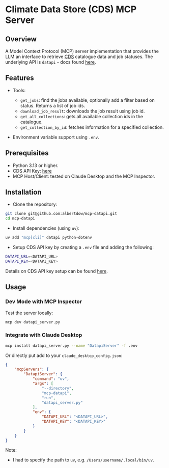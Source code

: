 # Climate Data Store (CDS) MCP Server

## Overview

A Model Context Protocol (MCP) server implementation that provides the LLM an
interface to retrieve [CDS](https://cds.climate.copernicus.eu/) catalogue data and job statuses.
The underlying API is `datapi` - docs found [here](https://ecmwf-projects.github.io/datapi/).

## Features

- Tools:
  - `get_jobs`: find the jobs available, optionally add a filter based on status.
    Returns a list of job ids.
  - `download_job_result`: downloads the job result using job id.
  - `get_all_collections`: gets all available collection ids in the catalogue.
  - `get_collection_by_id`: fetches information for a specified collection.

- Environment variable support using `.env`.

## Prerequisites

- Python 3.13 or higher.
- CDS API Key: [here](https://cds.climate.copernicus.eu/)
- MCP Host/Client: tested on Claude Desktop and the MCP Inspector.

## Installation

- Clone the repository:

```bash
git clone git@github.com:albertdow/mcp-datapi.git
cd mcp-datapi
```

- Install dependencies (using `uv`):

```bash
uv add "mcp[cli]" datapi python-dotenv
```

- Setup CDS API key by creating a `.env` file and adding the following:

```bash
DATAPI_URL=<DATAPI_URL>
DATAPI_KEY=<DATAPI_KEY>
```

Details on CDS API key setup can be found [here](https://cds.climate.copernicus.eu/how-to-api).

## Usage

### Dev Mode with MCP Inspector

Test the server locally:

```bash
mcp dev datapi_server.py
```

### Integrate with Claude Desktop

```bash
mcp install datapi_server.py --name "DatapiServer" -f .env
```

Or directly put add to your `claude_desktop_config.json`:

```json
{
    "mcpServers": {
        "DatapiServer": {
            "command": "uv",
            "args": [
                "--directory",
                "mcp-datapi",
                "run",
                "datapi_server.py"
            ],
            "env": {
                "DATAPI_URL": "<DATAPI_URL>",
                "DATAPI_KEY": "<DATAPI_KEY>"
            }
        }
    }
}
```

Note:

- I had to specify the path to `uv`, e.g. `/Users/username/.local/bin/uv`.
